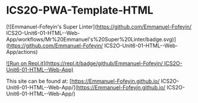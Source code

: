 # ICS2O-PWA-Template-HTML

[![Emmanuel-Fofeyin's Super Linter](https://github.com/Emmanuel-Fofeyin/
ICS2O-Unit6-01-HTML--Web-App/workflows/Mr%20Emmanuel's%20Super%20Linter/badge.svg)](https://github.com/Emmanuel-Fofeyin/
ICS2O-Unit6-01-HTML--Web-App/actions)

[![Run on Repl.it](https://repl.it/badge/github/Emmanuel-Fofeyin/
ICS2O-Unit6-01-HTML--Web-App)](https://repl.it/github/Emmanuel-Fofeyin/ICS2O-PWA-Test)

This site can be found at: [https://Emmanuel-Fofeyin.github.io/
ICS2O-Unit6-01-HTML--Web-App/](https://Emmanuel-Fofeyin.github.io/
ICS2O-Unit6-01-HTML--Web-App/)
